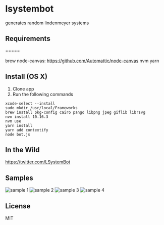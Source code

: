 # lsystembot

generates random lindenmeyer systems

## Requirements
=====

brew
node-canvas: https://github.com/Automattic/node-canvas
nvm
yarn


## Install (OS X)
1. Clone app
2. Run the following commands
```
xcode-select --install
sudo mkdir /usr/local/Frameworks
brew install pkg-config cairo pango libpng jpeg giflib librsvg
nvm install 10.16.3
nvm use
yarn install
yarn add contextify
node bot.js
```

## In the Wild

https://twitter.com/LSystemBot


## Samples
![sample 1](https://pbs.twimg.com/media/CF2jRjPUMAEFJYD.png)
![sample 2](https://pbs.twimg.com/media/B_nbDIXWAAAKaOl.png)
![sample 3](https://pbs.twimg.com/media/CGR3ltJUIAAj9wO.png)
![sample 4](https://pbs.twimg.com/media/CF3Mf85UgAEzzwt.png)

## License
MIT
